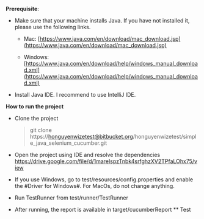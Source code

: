 **Prerequisite**:
 - Make sure that your machine installs Java. If you have not installed it, please use the following links.
	 - Mac: [https://www.java.com/en/download/mac_download.jsp](https://www.java.com/en/download/mac_download.jsp)
 
	 - Windows:[https://www.java.com/en/download/help/windows_manual_download.xml](https://www.java.com/en/download/help/windows_manual_download.xml)
 - Install Java IDE. I recommend to use IntelliJ IDE.
 
**How to run the project**
 - Clone the project 

    > git clone
    > https://honguyenwizetest@bitbucket.org/honguyenwizetest/simple_java_selenium_cucumber.git

 - Open the project using IDE and resolve the dependencies https://drive.google.com/file/d/1mareIspzTnbk4srfghzXV2TPfaLOhx75/view
 - If you use Windows, go to test/resources/config.properties and enable the #Driver for Windows#. For MacOs, do not change anything.
 - Run TestRunner from test/runner/TestRunner
 - After running, the report is available in target/cucumberReport
 ** Test
